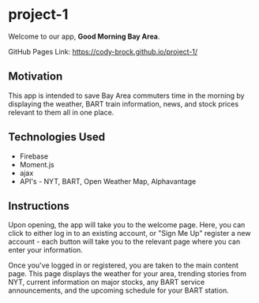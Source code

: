 # project-1

Welcome to our app, **Good Morning Bay Area**.  

GitHub Pages Link: https://cody-brock.github.io/project-1/

## Motivation
This app is intended to save Bay Area commuters time in the morning by displaying the weather, BART train information, news, and stock prices relevant to them all in one place.

## Technologies Used
* Firebase
* Moment.js
* ajax
* API's - NYT, BART, Open Weather Map, Alphavantage

## Instructions
Upon opening, the app will take you to the welcome page.  Here, you can click to either log in to an existing account, or "Sign Me Up" register a new account - each button will take you to the relevant page where you can enter your information.

Once you've logged in or registered, you are taken to the main content page.  This page displays the weather for your area, trending stories from NYT, current information on major stocks, any BART service announcements, and the upcoming schedule for your BART station.
